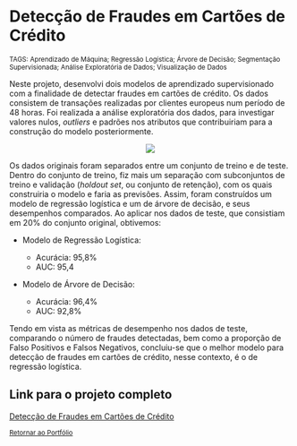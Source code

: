 # Detecção de Fraudes em Cartões de Crédito
<sub> TAGS: Aprendizado de Máquina; Regressão Logística; Árvore de Decisão; Segmentação Supervisionada; Análise Exploratória de Dados; Visualização de Dados

Neste projeto, desenvolvi dois modelos de aprendizado supervisionado com a finalidade de detectar fraudes em cartões de crédito. Os dados consistem de transações realizadas por clientes europeus num período de 48 horas. Foi realizada a análise exploratória dos dados, para investigar valores nulos, *outliers* e padrões nos atributos que contribuiriam para a construção do modelo posteriormente.
  
<p align="center">
  <img src="capa_p3.png" >
</p>
  
Os dados originais foram separados entre um conjunto de treino e de teste. Dentro do conjunto de treino, fiz mais um separação com subconjuntos de treino e validação (*holdout set*, ou conjunto de retenção), com os quais construiria o modelo e faria as previsões. Assim, foram construídos um modelo de regressão logística e um de árvore de decisão, e seus desempenhos comparados. Ao aplicar nos dados de teste, que consistiam em 20% do conjunto original, obtivemos:
  
* Modelo de Regressão Logística: 
  * Acurácia: 95,8%
  * AUC: 95,4
  
* Modelo de Árvore de Decisão:
  * Acurácia: 96,4%
  * AUC:      92,8%

Tendo em vista as métricas de desempenho nos dados de teste, comparando o número de fraudes detectadas, bem como a proporção de Falso Positivos e Falsos Negativos, concluiu-se que o melhor modelo para detecção de fraudes em cartões de crédito, nesse contexto, é o de regressão logística.

## Link para o projeto completo
  
[Detecção de Fraudes em Cartões de Crédito](https://github.com/gabrielrflopes/credit_card_fraud_detection/blob/main/Detec%C3%A7%C3%A3o_de_Fraudes_em_Cart%C3%B5es_de_Cr%C3%A9dito.ipynb)

<sub>[Retornar ao Portfólio](https://github.com/gabrielrflopes/Data-Science-Portfolio)
